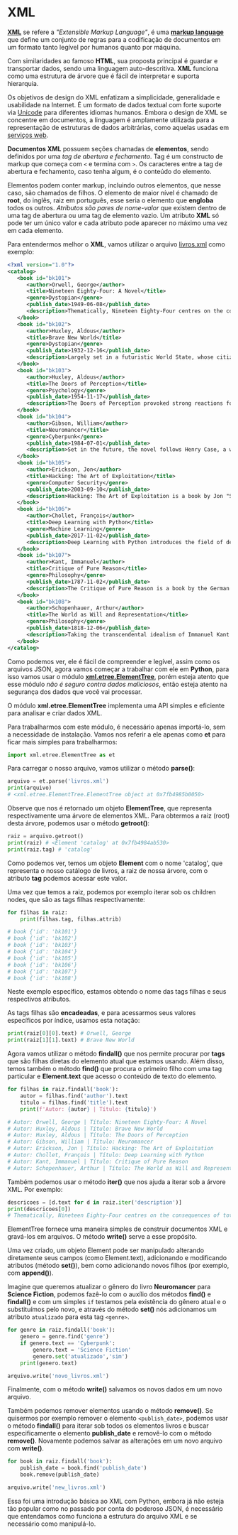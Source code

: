 # XML

**[XML](https://en.wikipedia.org/wiki/XML)** se refere a *"Extensible Markup Language"*, é uma **[markup language](https://en.wikipedia.org/wiki/Markup_language)** que define um conjunto de regras para a codificação de documentos em um formato tanto legível por humanos quanto por máquina. 

Com similaridades ao famoso **HTML**, sua proposta principal é guardar e transportar dados, sendo uma linguagem auto-descritiva. **XML** funciona como uma estrutura de árvore que é fácil de interpretar e suporta hierarquia. 

Os objetivos de design do XML enfatizam a simplicidade, generalidade e usabilidade na Internet. É um formato de dados textual com forte suporte via [Unicode](https://en.wikipedia.org/wiki/Unicode) para diferentes idiomas humanos. Embora o design de XML se concentre em documentos, a linguagem é amplamente utilizada para a representação de estruturas de dados arbitrárias, como aquelas usadas em [serviços web](https://en.wikipedia.org/wiki/Web_service).

**Documentos XML** possuem seções chamadas de **elementos**, sendo definidos por uma *tag de abertura e fechamento*. Tag é um constructo de markup que começa com `<` e termina com `>`. Os caracteres entre a tag de abertura e fechamento, caso tenha algum, é o conteúdo do elemento. 

Elementos podem conter markup, incluindo outros elementos, que nesse caso, são chamados de filhos. O elemento de maior nível é chamado de **root**, do inglês, raiz em português, esse seria o elemento que **engloba** todos os outros. *Atributos são pares de nome-valor* que existem dentro de uma tag de abertura ou uma tag de elemento vazio. Um atributo **XML** só pode ter um único valor e cada atributo pode aparecer no máximo uma vez em cada elemento.

Para entendermos melhor o **XML**, vamos utilizar o arquivo [livros.xml](https://github.com/the-akira/Python-Iluminado/blob/master/Arquivos/livros.xml) como exemplo:

```xml
<?xml version="1.0"?>
<catalog>
   <book id="bk101">
      <author>Orwell, George</author>
      <title>Nineteen Eighty-Four: A Novel</title>
      <genre>Dystopian</genre>
      <publish_date>1949-06-08</publish_date>
      <description>Thematically, Nineteen Eighty-Four centres on the consequences of totalitarianism, mass surveillance, and repressive regimentation of persons and behaviours within society.</description>
   </book>
   <book id="bk102">
      <author>Huxley, Aldous</author>
      <title>Brave New World</title>
      <genre>Dystopian</genre>
      <publish_date>1932-12-16</publish_date>
      <description>Largely set in a futuristic World State, whose citizens are environmentally engineered into an intelligence-based social hierarchy, the novel anticipates huge scientific advancements in reproductive technology, sleep-learning, psychological manipulation and classical conditioning that are combined to make a dystopian society which is challenged by only a single individual: the story's protagonist.</description>
   </book>
   <book id="bk103">
      <author>Huxley, Aldous</author>
      <title>The Doors of Perception</title>
      <genre>Psychology</genre>
      <publish_date>1954-11-17</publish_date>
      <description>The Doors of Perception provoked strong reactions for its evaluation of psychedelic drugs as facilitators of mystical insight with great potential benefits for science, art, and religion.</description>
   </book>
   <book id="bk104">
      <author>Gibson, William</author>
      <title>Neuromancer</title>
      <genre>Cyberpunk</genre>
      <publish_date>1984-07-01</publish_date>
      <description>Set in the future, the novel follows Henry Case, a washed-up computer hacker who is hired for one last job, which brings him up against a powerful artificial intelligence.</description>
   </book>
   <book id="bk105">
      <author>Erickson, Jon</author>
      <title>Hacking: The Art of Exploitation</title>
      <genre>Computer Security</genre>
      <publish_date>2003-09-10</publish_date>
      <description>Hacking: The Art of Exploitation is a book by Jon "Smibbs" Erickson about computer security and network security.</description>
   </book>
   <book id="bk106">
      <author>Chollet, François</author>
      <title>Deep Learning with Python</title>
      <genre>Machine Learning</genre>
      <publish_date>2017-11-02</publish_date>
      <description>Deep Learning with Python introduces the field of deep learning using the Python language and the powerful Keras library. Written by Keras creator and Google AI researcher François Chollet, this book builds your understanding through intuitive explanations and practical examples.</description>
   </book>
   <book id="bk107">
      <author>Kant, Immanuel</author>
      <title>Critique of Pure Reason</title>
      <genre>Philosophy</genre>
      <publish_date>1787-11-02</publish_date>
      <description>The Critique of Pure Reason is a book by the German philosopher Immanuel Kant, in which the author seeks to determine the limits and scope of metaphysics.</description>
   </book>
   <book id="bk108">
      <author>Schopenhauer, Arthur</author>
      <title>The World as Will and Representation</title>
      <genre>Philosophy</genre>
      <publish_date>1818-12-06</publish_date>
      <description>Taking the transcendental idealism of Immanuel Kant as his starting point, Schopenhauer argues that the world we experience around us—the world of objects in space and time and related in causal ways—exists solely as 'representation' (Vorstellung) dependent on a cognizing subject, not as a world that can be considered to exist in itself (independently of how it appears to the subject’s mind).</description>
   </book>
</catalog>
```

Como podemos ver, ele é fácil de compreender e legível, assim como os arquivos JSON, agora vamos começar a trabalhar com ele em **Python**, para isso vamos usar o módulo **[xml.etree.ElementTree](https://docs.python.org/3/library/xml.etree.elementtree.html)**, porém esteja atento que esse módulo *não é seguro contra dados maliciosos*, então esteja atento na segurança dos dados que você vai processar.

O módulo **xml.etree.ElementTree** implementa uma API simples e eficiente para analisar e criar dados XML.

Para trabalharmos com este módulo, é necessário apenas importá-lo, sem a necessidade de instalação. Vamos nos referir a ele apenas como **et** para ficar mais simples para trabalharmos:

```python
import xml.etree.ElementTree as et
```

Para carregar o nosso arquivo, vamos utilizar o método **parse()**:

```python
arquivo = et.parse('livros.xml')
print(arquivo)
# <xml.etree.ElementTree.ElementTree object at 0x7fb4985b0050>
```

Observe que nos é retornado um objeto **ElementTree**, que representa respectivamente uma árvore de elementos XML. Para obtermos a raiz (root) desta árvore, podemos usar o método **getroot()**:

```python
raiz = arquivo.getroot()
print(raiz) # <Element 'catalog' at 0x7fb4984ab530>
print(raiz.tag) # 'catalog'
```

Como podemos ver, temos um objeto **Element** com o nome 'catalog', que representa o nosso catálogo de livros, a raiz de nossa árvore, com o atributo **tag** podemos acessar este valor.

Uma vez que temos a raiz, podemos por exemplo iterar sob os children nodes, que são as tags filhas respectivamente:

```python
for filhas in raiz:
	print(filhas.tag, filhas.attrib)

# book {'id': 'bk101'}
# book {'id': 'bk102'}
# book {'id': 'bk103'}
# book {'id': 'bk104'}
# book {'id': 'bk105'}
# book {'id': 'bk106'}
# book {'id': 'bk107'}
# book {'id': 'bk108'}
```

Neste exemplo específico, estamos obtendo o nome das tags filhas e seus respectivos atributos.

As tags filhas são **encadeadas**, e para acessarmos seus valores específicos por índice, usamos esta notação:

```python
print(raiz[0][0].text) # Orwell, George
print(raiz[1][1].text) # Brave New World
```

Agora vamos utilizar o método **findall()** que nos permite procurar por **tags** que são filhas diretas do elemento atual que estamos usando. Além disso, temos também o método **find()** que procura o primeiro filho com uma tag particular e **Element.text** que acesso o conteúdo de texto do elemento.

```python
for filhas in raiz.findall('book'):
	autor = filhas.find('author').text 
	titulo = filhas.find('title').text 
	print(f'Autor: {autor} | Título: {titulo}')

# Autor: Orwell, George | Título: Nineteen Eighty-Four: A Novel
# Autor: Huxley, Aldous | Título: Brave New World
# Autor: Huxley, Aldous | Título: The Doors of Perception
# Autor: Gibson, William | Título: Neuromancer
# Autor: Erickson, Jon | Título: Hacking: The Art of Exploitation
# Autor: Chollet, François | Título: Deep Learning with Python
# Autor: Kant, Immanuel | Título: Critique of Pure Reason
# Autor: Schopenhauer, Arthur | Título: The World as Will and Representation 
```

Também podemos usar o método **iter()** que nos ajuda a iterar sob a árvore XML. Por exemplo:

```python
descricoes = [d.text for d in raiz.iter('description')]
print(descricoes[0])
# Thematically, Nineteen Eighty-Four centres on the consequences of totalitarianism, mass surveillance, and repressive regimentation of persons and behaviours within society.
```

ElementTree fornece uma maneira simples de construir documentos XML e gravá-los em arquivos. O método **write()** serve a esse propósito.

Uma vez criado, um objeto Element pode ser manipulado alterando diretamente seus campos (como Element.text), adicionando e modificando atributos (método **set()**), bem como adicionando novos filhos (por exemplo, com **append()**).

Imagine que queremos atualizar o gênero do livro **Neuromancer** para **Science Fiction**, podemos fazê-lo com o auxílio dos métodos **find()** e **findall()** e com um simples `if` testamos pela existência do gênero atual e o substituímos pelo novo, e através do método **set()** nós adicionamos um atributo `atualizado` para esta tag `<genre>`.

```python
for genre in raiz.findall('book'):
	genero = genre.find('genre')
	if genero.text == 'Cyberpunk':
		genero.text = 'Science Fiction'
		genero.set('atualizado','sim')
	print(genero.text)

arquivo.write('novo_livros.xml')
```

Finalmente, com o método **write()** salvamos os novos dados em um novo arquivo.

Também podemos remover elementos usando o método **remove()**. Se quisermos por exemplo remover o elemento `<publish_date>`, podemos usar o método **findall()** para iterar sob todos os elementos livros e buscar especificamente o elemento **publish_date** e removê-lo com o método **remove()**. Novamente podemos salvar as alterações em um novo arquivo com **write()**.

```python
for book in raiz.findall('book'):
	publish_date = book.find('publish_date')
	book.remove(publish_date)

arquivo.write('new_livros.xml')
```

Essa foi uma introdução básica ao XML com Python, embora já não esteja tão popular como no passado por conta do poderoso JSON, é necessário que entendamos como funciona a estrutura do arquivo XML e se necessário como manipulá-lo.